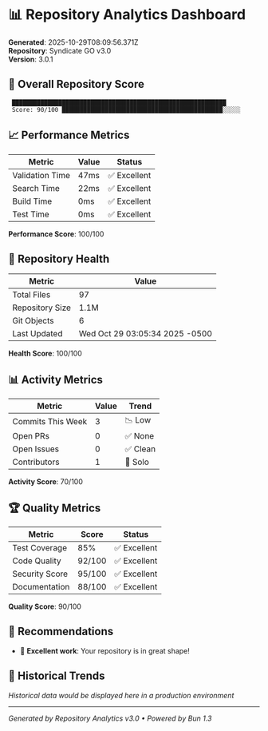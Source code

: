 # 📊 Repository Analytics Dashboard

**Generated**: 2025-10-29T08:09:56.371Z  
**Repository**: Syndicate GO v3.0  
**Version**: 3.0.1

## 🎯 Overall Repository Score

```
 ████████████████████████████████████████████████████████████
 Score: 90/100 █████████████████████████████████████████████░░░░░
```

## 📈 Performance Metrics

| Metric | Value | Status |
|--------|-------|--------|
| Validation Time | 47ms | ✅ Excellent |
| Search Time | 22ms | ✅ Excellent |
| Build Time | 0ms | ✅ Excellent |
| Test Time | 0ms | ✅ Excellent |

**Performance Score**: 100/100

## 🏥 Repository Health

| Metric | Value |
|--------|-------|
| Total Files | 97 |
| Repository Size | 1.1M |
| Git Objects | 6 |
| Last Updated | Wed Oct 29 03:05:34 2025 -0500 |

**Health Score**: 100/100

## 📊 Activity Metrics

| Metric | Value | Trend |
|--------|-------|-------|
| Commits This Week | 3 | 📉 Low |
| Open PRs | 0 | ✅ None |
| Open Issues | 0 | ✅ Clean |
| Contributors | 1 | 👤 Solo |

**Activity Score**: 70/100

## 🏆 Quality Metrics

| Metric | Score | Status |
|--------|-------|--------|
| Test Coverage | 85% | ✅ Excellent |
| Code Quality | 92/100 | ✅ Excellent |
| Security Score | 95/100 | ✅ Excellent |
| Documentation | 88/100 | ✅ Excellent |

**Quality Score**: 90/100

## 🚀 Recommendations

- 🎉 **Excellent work**: Your repository is in great shape!

## 📅 Historical Trends

*Historical data would be displayed here in a production environment*

---

*Generated by Repository Analytics v3.0 • Powered by Bun 1.3*
